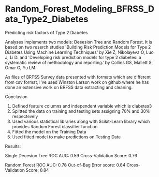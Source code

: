 # Random_Forest_Modeling_BFRSS_Data_Type2_Diabetes
Predicting risk factors of Type 2 Diabetes

Analyses implements two models: Desesion Tree and Random Forest. It is based on two reserch studies 'Building Risk Prediction Models for Type 2 Diabetes Using Machine Learning Techniques' by Xie Z, Nikolayeva O, Luo J, Li D. and 'Developing risk prediction models for type 2 diabetes: a systematic review of methodology and reporting.' by Collins GS, Mallett S, Omar O, Yu LM.

As files of BRFSS Survey data presented with formats which are different from csv format, I've used Winston Larson work on github where he has done an extensive work on BRFSS data extracting and cleaning.


Conclusion
1. Defined feature columns and independent variable which is diabetes3
2. Splitted the data on training and testing sets assigning 70% and 30% respectevely
3. Used various statistical libraries along with Scikit-Learn library which provides Random Forest classifier function
4. Fitted the model on the Training Data
5. Used fitted model to make predictions on Testing Data

Results: 

Single Decesion Tree
ROC AUC: 0.59
Cross-Validation Score: 0.76

Random Forest
ROC AUC: 0.78
Out-of-Bag Error score: 0.84
Cross-Validation Score: 0.84
